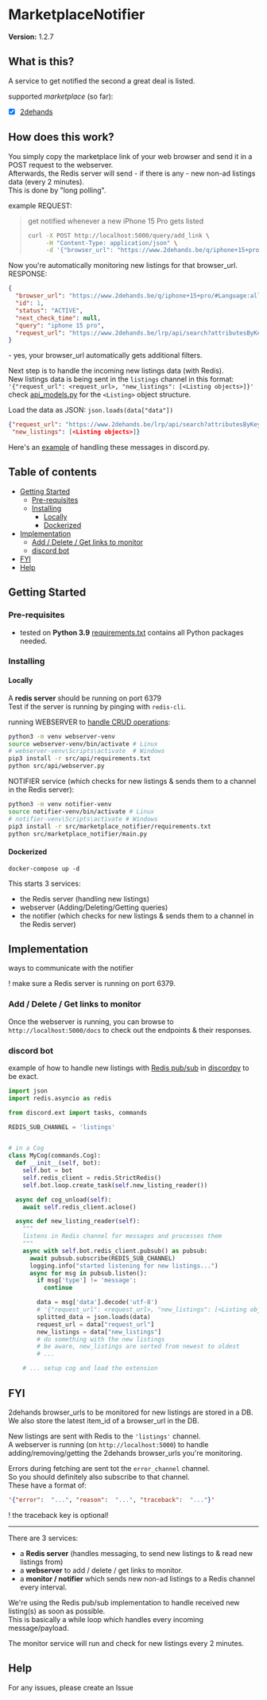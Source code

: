 # MarketplaceNotifier
**Version:** 1.2.7
## What is this?
A service to get notified the second a great deal is listed.  

supported *marketplace* (so far):
- [x] [2dehands](https://www.2dehands.be)

## How does this work?
You simply copy the marketplace link of your web browser and send it in a POST request to the webserver.  
Afterwards, the Redis server will send - if there is any - new non-ad listings data (every 2 minutes).  
This is done by "long polling".  

example REQUEST:  
> get notified whenever a new iPhone 15 Pro gets listed
> ```sh
> curl -X POST http://localhost:5000/query/add_link \
>      -H "Content-Type: application/json" \
>      -d '{"browser_url": "https://www.2dehands.be/q/iphone+15+pro/"}'
> ```

Now you're automatically monitoring new listings for that browser_url.  
RESPONSE:
```json
{
  "browser_url": "https://www.2dehands.be/q/iphone+15+pro/#Language:all-languages|offeredSince:Gisteren|sortBy:SORT_INDEX|sortOrder:DECREASING",
  "id": 1,
  "status": "ACTIVE",
  "next_check_time": null,
  "query": "iphone 15 pro",
  "request_url": "https://www.2dehands.be/lrp/api/search?attributesByKey%5B%5D=Language%3Aall-languages&attributesByKey%5B%5D=offeredSince%3AGisteren&limit=100&offset=0&sortBy=SORT_INDEX&sortOrder=DECREASING&viewOptions=list-view&query=iphone+15+pro"
}
```
\- yes, your browser_url automatically gets additional filters.


Next step is to handle the incoming new listings data (with Redis).  
New listings data is being sent in the `listings` channel in this format:     
`'{"request_url": <request_url>, "new_listings": [<Listing objects>]}'`  
check [api_models.py](src/misc/api_models.py) for the `<Listing>` object structure.

Load the data as JSON:
`json.loads(data["data"])`
```json
{"request_url": "https://www.2dehands.be/lrp/api/search?attributesByKey%5B%5D=Language%3Aall-languages&attributesByKey%5B%5D=offeredSince%3AGisteren&limit=100&offset=0&sortBy=SORT_INDEX&sortOrder=DECREASING&viewOptions=list-view&query=iphone+15+pro", 
 "new_listings": [<Listing objects>]}
```

Here's an [example](#discord-bot) of handling these messages in discord.py.

## Table of contents

* [Getting Started](#getting-started)
  * [Pre-requisites](#pre-requisites)
  * [Installing](#installing)
    * [Locally](#locally)
    * [Dockerized](#dockerized)
* [Implementation](#implementation)
  * [Add / Delete / Get links to monitor](#add--delete--get-links-to-monitor)
  * [discord bot](#discord-bot)
* [FYI](#fyi)
* [Help](#help)


## Getting Started
### Pre-requisites
* tested on **Python 3.9**
  [requirements.txt](src/marketplace_notifier/requirements.txt) contains all Python packages needed.

### Installing
#### Locally
A **redis server** should be running on port 6379  
Test if the server is running by pinging with `redis-cli`.

running WEBSERVER to [handle CRUD operations](#implementation):  
```sh
python3 -m venv webserver-venv
source webserver-venv/bin/activate # Linux
# webserver-venv\Scripts\activate  # Windows
pip3 install -r src/api/requirements.txt
python src/api/webserver.py
```

NOTIFIER service (which checks for new listings & sends them to a channel in the Redis server):  
```sh
python3 -m venv notifier-venv
source notifier-venv/bin/activate # Linux
# notifier-venv\Scripts\activate # Windows 
pip3 install -r src/marketplace_notifier/requirements.txt
python src/marketplace_notifier/main.py
```

#### Dockerized
```shell
docker-compose up -d
```

This starts 3 services:
- the Redis server (handling new listings)
- webserver (Adding/Deleting/Getting queries)
- the notifier (which checks for new listings & sends them to a channel in the Redis server)

## Implementation
ways to communicate with the notifier  

! make sure a Redis server is running on port 6379. 
### Add / Delete / Get links to monitor
Once the webserver is running, you can browse to `http://localhost:5000/docs` to check out the endpoints & their responses.

### discord bot
example of how to handle new listings with [Redis pub/sub](https://redis-py.readthedocs.io/en/stable/advanced_features.html#publish-subscribe) in [discordpy](https://discordpy.readthedocs.io/en/stable/) to be exact.

```python
import json
import redis.asyncio as redis

from discord.ext import tasks, commands

REDIS_SUB_CHANNEL = 'listings'


# in a Cog
class MyCog(commands.Cog):
  def __init__(self, bot):
    self.bot = bot
    self.redis_client = redis.StrictRedis()
    self.bot.loop.create_task(self.new_listing_reader())

  async def cog_unload(self):
    await self.redis_client.aclose()

  async def new_listing_reader(self):
    """
    listens in Redis channel for messages and processes them
    """
    async with self.bot.redis_client.pubsub() as pubsub:
      await pubsub.subscribe(REDIS_SUB_CHANNEL)
      logging.info("started listening for new listings...")
      async for msg in pubsub.listen():
        if msg['type'] != 'message':
          continue

        data = msg['data'].decode('utf-8')
        # '{"request_url": <request_url>, "new_listings": [<Listing objects>]}'
        splitted_data = json.loads(data)
        request_url = data["request_url"]
        new_listings = data["new_listings"]
        # do something with the new listings
        # be aware, new_listings are sorted from newest to oldest
        # ...

    # ... setup cog and load the extension
```

## FYI
2dehands browser_urls to be monitored for new listings are stored in a DB.  
We also store the latest item_id of a browser_url in the DB.  

New listings are sent with Redis to the `'listings'` channel.  
A webserver is running (on `http://localhost:5000`) to handle adding/removing/getting the 2dehands browser_urls you're monitoring.

Errors during fetching are sent tot the `error_channel` channel.  
So you should definitely also subscribe to that channel.  
These have a format of:
```json
'{"error":  "...", "reason":  "...", "traceback":  "..."}'
```
! the traceback key is optional!

---
There are 3 services:
- a **Redis server** (handles messaging, to send new listings to & read new listings from)
- a **webserver** to add / delete / get links to monitor.
- a **monitor / notifier** which sends new non-ad listings to a Redis channel every interval. 

We're using the Redis pub/sub implementation to handle received new listing(s) as soon as possible.  
This is basically a while loop which handles every incoming message/payload.

The monitor service will run and check for new listings every 2 minutes.
## Help

For any issues, please create an Issue

